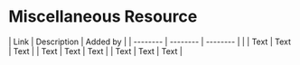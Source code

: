 # Miscellaneous Resource


| Link | Description | Added by |
| -------- | -------- | -------- |   |
| Text     | Text     | Text     |
| Text     | Text     | Text     |
| Text     | Text     | Text     |
